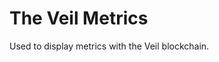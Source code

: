 # The Veil Metrics

Used to display metrics with the Veil blockchain.

<!-- ## Features

## Quick Start

## Installing from Source

## Notes -->